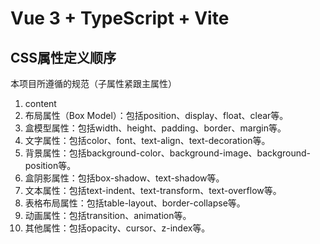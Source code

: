 # Vue 3 + TypeScript + Vite

## CSS属性定义顺序
本项目所遵循的规范（子属性紧跟主属性）

1. content
2. 布局属性（Box Model）：包括position、display、float、clear等。
3. 盒模型属性：包括width、height、padding、border、margin等。
4. 文字属性：包括color、font、text-align、text-decoration等。
5. 背景属性：包括background-color、background-image、background-position等。
6. 盒阴影属性：包括box-shadow、text-shadow等。
7. 文本属性：包括text-indent、text-transform、text-overflow等。
8. 表格布局属性：包括table-layout、border-collapse等。
9. 动画属性：包括transition、animation等。
10. 其他属性：包括opacity、cursor、z-index等。